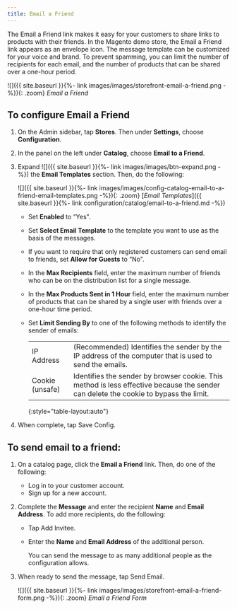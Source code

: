 ```yaml
---
title: Email a Friend
---
```


The Email a Friend link makes it easy for your customers to share links to products with their friends. In the Magento demo store, the Email a Friend link appears as an envelope icon. The message template can be customized for your voice and brand. To prevent spamming, you can limit the number of recipients for each email, and the number of products that can be shared over a one-hour period.

![]({{ site.baseurl }}{%- link images/images/storefront-email-a-friend.png -%}){: .zoom}
*Email a Friend*

## To configure Email a Friend

1. On the Admin sidebar, tap **Stores**. Then under **Settings**, choose **Configuration**.

1. In the panel on the left under **Catalog**, choose **Email to a Friend**.

1. Expand ![]({{ site.baseurl }}{%- link images/images/btn-expand.png -%}) the **Email Templates** section. Then, do the following:

    ![]({{ site.baseurl }}{%- link images/images/config-catalog-email-to-a-friend-email-templates.png -%}){: .zoom}
    [*Email Templates*]({{ site.baseurl }}{%- link configuration/catalog/email-to-a-friend.md -%})

    * Set **Enabled** to “Yes".

    * Set **Select Email Template** to the template you want to use as the basis of the messages.

    * If you want to require that only registered customers can send email to friends, set **Allow for Guests** to “No".

    * In the **Max Recipients** field, enter the maximum number of friends who can be on the distribution list for a single message.

    * In the **Max Products Sent in 1 Hour** field, enter the maximum number of products that can be shared by a single user with friends over a one-hour time period.

    * Set **Limit Sending By** to one of the following methods to identify the sender of emails:

        |||
        |--|--|
        | IP Address | (Recommended) Identifies the sender by the IP address of the computer that is used to send the emails. |
        | Cookie (unsafe) | Identifies the sender by browser cookie. This method is less effective because the sender can delete the cookie to bypass the limit. |
        {:style="table-layout:auto"}

1. When complete, tap <span class="btn"> Save Config</span>.

## To send email to a friend:

1. On a catalog page, click the **Email a Friend** link. Then, do one of the following:

   * Log in to your customer account.
   * Sign up for a new account.

1. Complete the **Message** and enter the recipient **Name** and **Email Address**. To add more recipients, do the following:

   * Tap <span class="btn">Add Invitee</span>.

   * Enter the **Name** and **Email Address** of the additional person.

        You can send the message to as many additional people as the configuration allows.

1. When ready to send the message, tap <span class="btn">Send Email</span>.

    ![]({{ site.baseurl }}{%- link images/images/storefront-email-a-friend-form.png -%}){: .zoom}
    *Email a Friend Form*
